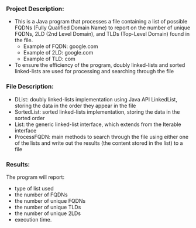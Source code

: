 
### Project Description:
- This is a Java program that processes a file containing a list of possible FQDNs (Fully Qualified Domain Name) to report on the number of unique FQDNs, 2LD (2nd Level Domain), and TLDs (Top-Level Domain) found in the file.
  - Example of FQDN: google.com
  - Example of 2LD: google.com
  - Example of TLD: com
- To ensure the efficiency of the program, doubly linked-lists and sorted linked-lists are used for processing and searching through the file

### File Description:
- DList: doubly linked-lists implementation using Java API LinkedList, storing the data in the order they appear in the file
- SortedList: sorted linked-lists implementation, storing the data in the sorted order
- List: the generic linked-list interface, which extends from the Iterable interface
- ProcessFQDN: main methods to search through the file using either one of the lists and write out the results (the content stored in the list) to a file

### Results:
 The program will report:
  - type of list used
  - the number of FQDNs
  - the number of unique FQDNs
  - the number of unique TLDs
  - the number of unique 2LDs 
  - execution time.



